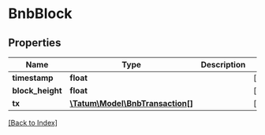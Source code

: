 # BnbBlock

## Properties

Name | Type | Description | Notes
------------ | ------------- | ------------- | -------------
**timestamp** | **float** |  | [optional]
**block_height** | **float** |  | [optional]
**tx** | [**\Tatum\Model\BnbTransaction[]**](BnbTransaction.md) |  | [optional]

[[Back to Index]](../index.md)
